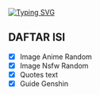 [![Typing SVG](https://readme-typing-svg.herokuapp.com?size=30&duration=4500&color=51AAFF&lines=DATABASE+FREE+FOR+ALL+;GUNAKAN+DENGAN+BIJAK!!!;SELAMAT+MENGGUNAKAN+%F0%9F%92%95%F0%9F%8C%B9)](https://git.io/typing-svg)

## DAFTAR ISI
- [x] Image Anime Random
- [x] Image Nsfw Random
- [x] Quotes text
- [x] Guide Genshin
